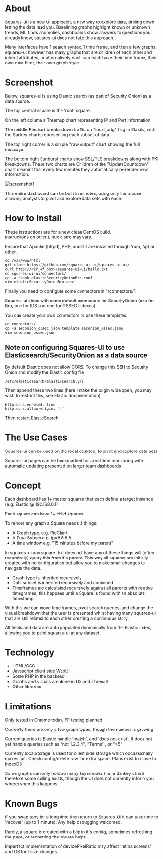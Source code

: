 # About

Squares-ui is a new UI approach, a new way to explore data, drilling down letting the data lead you.
Baselining graphs highlight known or unknown trends, ML finds anomolies, dashboards show answers to questions you already know, squares-ui does not take this approach.

Many interfaces have 1 search syntax, 1 time frame, and then a few graphs.
squares-ui however has many graphs that are children of each other and inherit attributes, or alternatively each can each have their time frame, their own data filter, their own graph style.

# Screenshot

Below, squares-ui is using Elastic search (as part of Security Onion) as a data source.

The top central square is the 'root' square.

On the left column a Treemap chart representing IP and Port information

The middle Piechart breaks down traffic on "local_orig" flag in Elastic, with the Sankey charts representing each subset of data.

The top right corner is a simple "raw output" chart showing the full message

The bottom right Sunburst charts show SSL/TLS breakdowns along with PKI breakdowns.  These two charts are Children of the "UpdateCountdown" chart meanint that every few minutes they automatically re-render new information.

![screenshot1](https://github.com/squares-ui/squares-ui/blob/master/screenshots/squares-ui-1.png)

This entire dashboard can be built in minutes, using only the mouse allowing analysts to pivot and explore data sets with ease.


# How to Install

These instructions are for a new clean CentOS build.  
Instructions on other Linux distro may vary.

Ensure that Apache (httpd), PHP, and Git are installed through Yum, Apt or other.

```
cd /var/www/html
git clone https://github.com/squares-ui-ui/squares-ui-ui/
curl http://<IP_of_box>/squares-ui-ui/hello.txt
cd squares-ui-ui/connectors/
cp -a blank elasticSecurityOnionBro.conf
vim elasticSecurityOnionBro.conf
```

Finally you need to configure some connectors in "/connectors/".

Squares-ui ships with some default connectors for SecurityOnion (one for Bro, one for IDS and one for OSSEC indexes)

You can create your own connectors or use these templates:

```
cd connectors/
cp -a seconion_ossec.json.template seconion_ossec.json
vim seconion_ossec.json
```

## Note on configuring Squares-UI to use Elasticsearch/SecurityOnion as a data source

By default Elastic does not allow CORS.  To change this SSH to Security Onion and modify the Elastic config file

```
/etc/elasticsearch/elasticsearch.yml
```

Then append these two lines (here I make the origin wide open, you may wish to restrict this, see Elastic documentation)

```
http.cors.enabled: true
http.cors.allow-origin: "*"
```

Then restart ElasticSearch

# The Use Cases

Squares-ui can be used on the local desktop, to pivot and explore data sets

Squares-ui pages can be bookmarked for ~real time monitoring with automatic updating presented on larger team dashboards

# Concept

Each dashboard has 1+ master squares that each define a target instance (e.g. Elastic @ 192.168.0.1)

Each square can have 1+ child squares

To render any graph a Square needs 3 things: 
- A Graph type, e.g. PieChart
- A Data Subset e.g. ip=8.8.8.8
- A time window e.g. "15 minutes before my parent"

In squares-ui any square that does not have any of these things will (often recursively) query this from it's parent.  This way all squares are initially created with no configuration but allow you to make small changes to navigate the data.

- Graph type is inherited recursively
- Data subset is inherited recursively and combined
- Timeframes are calculated recursively against all parents with relative timegrames, this happens until a Square is found with an absolute timestamp.

With this we can move time frames, pivot search queries, and change the visual breakdown that the user is presented whilst having many squares-ui that are still related to each other creating a continuous story.

All fields and data are auto populated dynmaically from the Elastic index, allowing you to point squares-ui at any dataset.

# Technology

- HTML/CSS
- Javascript client side WebUI
- Some PHP in the backend
- Graphs and visuals are done in D3 and ThreeJS
- Other libraries

# Limitations

Only tested in Chrome today, FF testing planned

Currently there are only a few graph types, though the number is growing

Current queries to Elastic handle 'match', and 'does not exist'.  It does not yet handle queries such as "not 1.2.3.4", "Terms" , or ">5"

Currently localStorage is used for client side storage which occassionally maxes out. Check config/delete raw for extra space.  Plans exist to move to IndexDB

Some graphs can only hold so many keys/nodes (i.e. a Sankey chart) therefore some culling exists, though the UI does not currently inform you where/when this happens


# Known Bugs

If you swap tabs for a long time then return to Squares-UI it can take time to 'recover' (up to 1 minute).  Any help debugging welcomed.

Rarely, a square is created with a blip in it's config, sometimes refreshing the page, or recreating the square helps.

Imperfect implementation of devicePixelRatio may affect 'retina screens' and OS font size changes